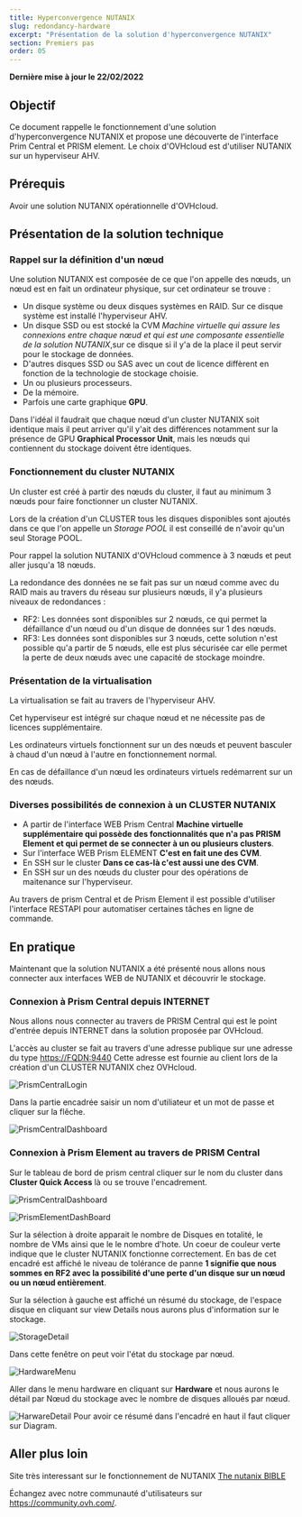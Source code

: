 ```yaml
---
title: Hyperconvergence NUTANIX
slug: redondancy-hardware
excerpt: "Présentation de la solution d'hyperconvergence NUTANIX"
section: Premiers pas
order: 05
---
```


**Dernière mise à jour le 22/02/2022**

## Objectif

Ce document rappelle le fonctionnement d'une solution d'hyperconvergence NUTANIX et propose une découverte de l'interface Prim Central et PRISM element. Le choix d'OVHcloud est d'utiliser NUTANIX sur un hyperviseur AHV.

## Prérequis

Avoir une solution NUTANIX opérationnelle d'OVHcloud.


## Présentation de la solution technique

### Rappel sur la définition d'un nœud

Une solution NUTANIX est composée de ce que l'on appelle des nœuds, un nœud est en fait un ordinateur physique, sur cet ordinateur se trouve :
* Un disque système ou deux disques systèmes en RAID. Sur ce disque système est installé l'hyperviseur AHV. 
* Un disque SSD ou est stocké la CVM *Machine virtuelle qui assure les connexions entre chaque nœud et qui est une composante essentielle de la solution NUTANIX*,sur ce disque si il y'a de la place il peut servir pour le stockage de données.
* D'autres disques SSD ou SAS avec un cout de licence diffèrent en fonction de la technologie de stockage choisie.
* Un ou plusieurs processeurs.
* De la mémoire.
* Parfois une carte graphique **GPU**.

Dans l'idéal il faudrait que chaque nœud d'un cluster NUTANIX soit identique mais il peut arriver qu'il y'ait des différences notamment sur la présence de GPU **Graphical Processor Unit**, mais les nœuds qui contiennent du stockage doivent être identiques.

### Fonctionnement du cluster NUTANIX

Un cluster est créé à partir des nœuds du cluster, il faut au minimum 3 nœuds pour faire fonctionner un cluster NUTANIX.

Lors de la création d'un CLUSTER tous les disques disponibles sont ajoutés dans ce que l'on appelle un *Storage POOL* il est conseillé de n'avoir qu'un seul Storage POOL.

Pour rappel la solution NUTANIX d'OVHcloud commence à 3 nœuds et peut aller jusqu'a 18 nœuds.

La redondance des données ne se fait pas sur un nœud comme avec du RAID mais au travers du réseau sur plusieurs nœuds, il y'a plusieurs niveaux de redondances :

* RF2: Les données sont disponibles sur 2 nœuds, ce qui permet la défaillance d'un nœud ou d'un disque de données sur 1 des nœuds.
* RF3: Les données sont disponibles sur 3 nœuds, cette solution n'est possible qu'a partir de 5 nœuds, elle est plus sécurisée car elle permet la perte de deux nœuds avec une capacité de stockage moindre.

### Présentation de la virtualisation

La virtualisation se fait au travers de l'hyperviseur AHV. 

Cet hyperviseur est intégré sur chaque nœud et ne nécessite pas de licences supplémentaire.

Les ordinateurs virtuels fonctionnent sur un des nœuds et peuvent basculer à chaud d'un nœud à l'autre en fonctionnement normal.

En cas de défaillance d'un nœud les ordinateurs virtuels redémarrent sur un des nœuds.

### Diverses possibilités de connexion à un CLUSTER NUTANIX

* A partir de l'interface WEB Prism Central **Machine virtuelle supplémentaire qui possède des fonctionnalités que n'a pas PRISM Element et qui permet de se connecter à un ou plusieurs clusters**.
* Sur l'interface WEB Prism ELEMENT **C'est en fait une des CVM**.
* En SSH sur le cluster **Dans ce cas-là c'est aussi une des CVM**.
* En SSH sur un des nœuds du cluster pour des opérations de maitenance sur l'hyperviseur.

Au travers de prism Central et de Prism Element il est possible d'utiliser l'interface RESTAPI pour automatiser certaines tâches en ligne de commande.

## En pratique

Maintenant que la solution NUTANIX a été présenté nous allons nous connecter aux interfaces WEB de NUTANIX et découvrir le stockage.

### Connexion à Prism Central depuis INTERNET

Nous allons nous connecter au travers de PRISM Central qui est le point d'entrée depuis INTERNET dans la solution proposée par OVHcloud.

L'accès au cluster se fait au travers d'une adresse publique sur une adresse du type [https://FQDN:9440](https://FQDN:9440) Cette adresse est fournie au client lors de la création d'un CLUSTER NUTANIX chez OVHcloud.

![PrismCentralLogin](images/PrismCentralUsername.PNG)

Dans la partie encadrée saisir un nom d'utiliateur et un mot de passe et cliquer sur la flêche.

![PrismCentralDashboard](images/PrismCentralDashboard.PNG)

### Connexion à Prism Element au travers de PRISM Central

Sur le tableau de bord de prism central cliquer sur le nom du cluster dans **Cluster Quick Access** là ou se trouve l'encadrement.

![PrismCentralDashboard](images/PrismCentralDashboard.PNG)

![PrismElementDashBoard](images/PrismElementDashBoard.PNG)

Sur la sélection à droite apparait le nombre de Disques en totalité, le nombre de VMs ainsi que le le nombre d'hote. Un coeur de couleur verte indique que le cluster NUTANIX fonctionne correctement. En bas de cet encadré est affiché le niveau de tolérance de panne **1 signifie que nous sommes en RF2 avec la possibilité d'une perte d'un disque sur un nœud ou un nœud entièrement**.

Sur la sélection à gauche est affiché un résumé du stockage, de l'espace disque en cliquant sur view Details nous aurons plus d'information sur le stockage.

![StorageDetail](images/StorageDetail.PNG)

Dans cette fenêtre on peut voir l'état du stockage par nœud.

![HardwareMenu](images/HardwareMenu.PNG)

Aller dans le menu hardware en cliquant sur **Hardware** et nous aurons le détail par Nœud du stockage avec le nombre de disques alloués par nœud.

![HarwareDetail](images/HardwareDetail.PNG)
Pour avoir ce résumé dans l'encadré en haut il faut cliquer sur Diagram.

## Aller plus loin

Site très interessant sur le fonctionnement de NUTANIX [The nutanix BIBLE](https://www.nutanixbible.com/)


Échangez avec notre communauté d'utilisateurs sur <https://community.ovh.com/>.
